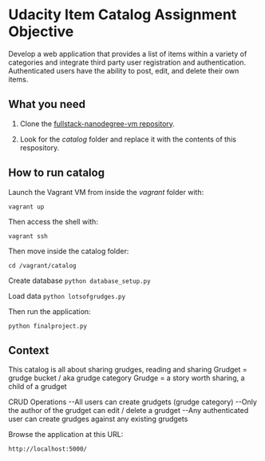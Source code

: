 # Udacity Item Catalog Assignment Objective

Develop a web application that provides a list of items within a variety of categories and integrate third party user registration and authentication. Authenticated users have the ability to post, edit, and delete their own items.

## What you need

1. Clone the [fullstack-nanodegree-vm repository](https://github.com/udacity/fullstack-nanodegree-vm).

2. Look for the *catalog* folder and replace it with the contents of this respository.

## How to run catalog

Launch the Vagrant VM from inside the *vagrant* folder with:

`vagrant up`

Then access the shell with:

`vagrant ssh`

Then move inside the catalog folder:

`cd /vagrant/catalog`

Create database
`python database_setup.py`

Load data
`python lotsofgrudges.py`

Then run the application:

`python finalproject.py`

## Context
This catalog is all about sharing grudges, reading and sharing
Grudget = grudge bucket / aka grudge category
Grudge = a story worth sharing, a child of a grudget

CRUD Operations
--All users can create grudgets (grudge category)
--Only the author of the grudget can edit / delete a grudget
--Any authenticated user can create grudges against any existing grudgets

Browse the application at this URL:

`http://localhost:5000/`
